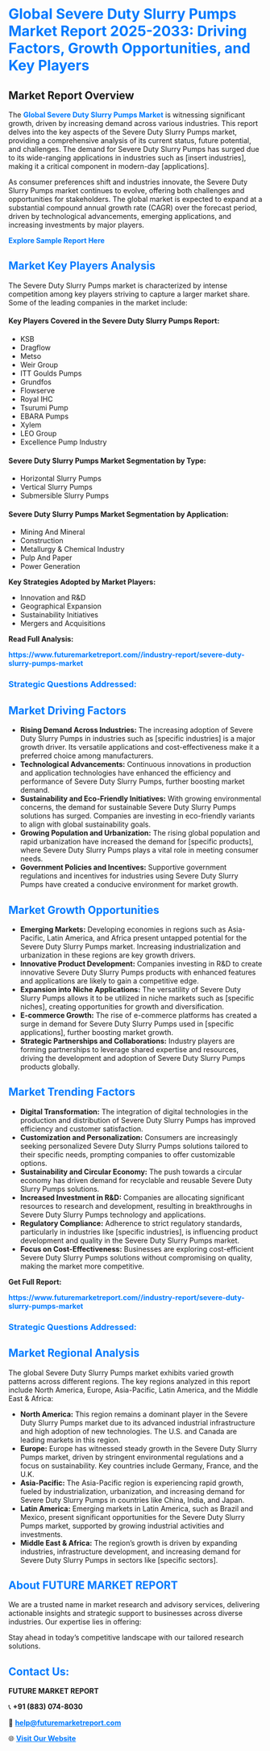 <h1 style="color: #007BFF;">Global Severe Duty Slurry Pumps Market Report 2025-2033: Driving Factors, Growth Opportunities, and Key Players</h1>

<section id="overview">
<h2>Market Report Overview</h2>
<p>The <a href="https://www.futuremarketreport.com//industry-report/severe-duty-slurry-pumps-market" style="color: #007BFF; text-decoration: none;"><strong>Global Severe Duty Slurry Pumps Market</strong></a> is witnessing significant growth, driven by increasing demand across various industries. This report delves into the key aspects of the Severe Duty Slurry Pumps market, providing a comprehensive analysis of its current status, future potential, and challenges. The demand for Severe Duty Slurry Pumps has surged due to its wide-ranging applications in industries such as [insert industries], making it a critical component in modern-day [applications].</p>
<p>As consumer preferences shift and industries innovate, the Severe Duty Slurry Pumps market continues to evolve, offering both challenges and opportunities for stakeholders. The global market is expected to expand at a substantial compound annual growth rate (CAGR) over the forecast period, driven by technological advancements, emerging applications, and increasing investments by major players.</p>
</section>

<section id="overview">
<p><a href="https://www.futuremarketreport.com//request-sample/reportId=91775" style="color: #007BFF; text-decoration: none;"><strong>Explore Sample Report Here</strong></a></p>
</section>

<section id="key-players">
<h2 style="color: #007BFF;">Market Key Players Analysis</h2>
<p>The Severe Duty Slurry Pumps market is characterized by intense competition among key players striving to capture a larger market share. Some of the leading companies in the market include:</p>
<h4>Key Players Covered in the Severe Duty Slurry Pumps Report:</h4>
<ul><li>KSB</li><li>Dragflow</li><li>Metso</li><li>Weir Group</li><li>ITT Goulds Pumps</li><li>Grundfos</li><li>Flowserve</li><li>Royal IHC</li><li>Tsurumi Pump</li><li>EBARA Pumps</li><li>Xylem</li><li>LEO Group</li><li>Excellence Pump Industry</li></ul>
<h4>Severe Duty Slurry Pumps Market Segmentation by Type:</h4>
<ul><li>Horizontal Slurry Pumps</li><li>Vertical Slurry Pumps</li><li>Submersible Slurry Pumps</li></ul>

<h4>Severe Duty Slurry Pumps Market Segmentation by Application:</h4>
<ul><li>Mining And Mineral</li><li>Construction</li><li>Metallurgy &amp; Chemical Industry</li><li>Pulp And Paper</li><li>Power Generation</li></ul>
<p><strong>Key Strategies Adopted by Market Players:</strong></p>
<ul>
<li>Innovation and R&D</li>
<li>Geographical Expansion</li>
<li>Sustainability Initiatives</li>
<li>Mergers and Acquisitions</li>
</ul>
</section>

<section>
<p><strong>Read Full Analysis: </strong></p><a href="https://www.futuremarketreport.com//industry-report/severe-duty-slurry-pumps-market" style="color: #007BFF; text-decoration: none;"><strong>https://www.futuremarketreport.com//industry-report/severe-duty-slurry-pumps-market</strong></a>
<h3 style="color: #007BFF;">Strategic Questions Addressed:</h3>
</section>

<section id="driving-factors">
<h2 style="color: #007BFF;">Market Driving Factors</h2>
<ul>
<li><strong>Rising Demand Across Industries:</strong> The increasing adoption of Severe Duty Slurry Pumps in industries such as [specific industries] is a major growth driver. Its versatile applications and cost-effectiveness make it a preferred choice among manufacturers.</li>
<li><strong>Technological Advancements:</strong> Continuous innovations in production and application technologies have enhanced the efficiency and performance of Severe Duty Slurry Pumps, further boosting market demand.</li>
<li><strong>Sustainability and Eco-Friendly Initiatives:</strong> With growing environmental concerns, the demand for sustainable Severe Duty Slurry Pumps solutions has surged. Companies are investing in eco-friendly variants to align with global sustainability goals.</li>
<li><strong>Growing Population and Urbanization:</strong> The rising global population and rapid urbanization have increased the demand for [specific products], where Severe Duty Slurry Pumps plays a vital role in meeting consumer needs.</li>
<li><strong>Government Policies and Incentives:</strong> Supportive government regulations and incentives for industries using Severe Duty Slurry Pumps have created a conducive environment for market growth.</li>
</ul>
</section>

<section id="growth-opportunities">
<h2 style="color: #007BFF;">Market Growth Opportunities</h2>
<ul>
<li><strong>Emerging Markets:</strong> Developing economies in regions such as Asia-Pacific, Latin America, and Africa present untapped potential for the Severe Duty Slurry Pumps market. Increasing industrialization and urbanization in these regions are key growth drivers.</li>
<li><strong>Innovative Product Development:</strong> Companies investing in R&D to create innovative Severe Duty Slurry Pumps products with enhanced features and applications are likely to gain a competitive edge.</li>
<li><strong>Expansion into Niche Applications:</strong> The versatility of Severe Duty Slurry Pumps allows it to be utilized in niche markets such as [specific niches], creating opportunities for growth and diversification.</li>
<li><strong>E-commerce Growth:</strong> The rise of e-commerce platforms has created a surge in demand for Severe Duty Slurry Pumps used in [specific applications], further boosting market growth.</li>
<li><strong>Strategic Partnerships and Collaborations:</strong> Industry players are forming partnerships to leverage shared expertise and resources, driving the development and adoption of Severe Duty Slurry Pumps products globally.</li>
</ul>
</section>

<section id="trending-factors">
<h2 style="color: #007BFF;">Market Trending Factors</h2>
<ul>
<li><strong>Digital Transformation:</strong> The integration of digital technologies in the production and distribution of Severe Duty Slurry Pumps has improved efficiency and customer satisfaction.</li>
<li><strong>Customization and Personalization:</strong> Consumers are increasingly seeking personalized Severe Duty Slurry Pumps solutions tailored to their specific needs, prompting companies to offer customizable options.</li>
<li><strong>Sustainability and Circular Economy:</strong> The push towards a circular economy has driven demand for recyclable and reusable Severe Duty Slurry Pumps solutions.</li>
<li><strong>Increased Investment in R&D:</strong> Companies are allocating significant resources to research and development, resulting in breakthroughs in Severe Duty Slurry Pumps technology and applications.</li>
<li><strong>Regulatory Compliance:</strong> Adherence to strict regulatory standards, particularly in industries like [specific industries], is influencing product development and quality in the Severe Duty Slurry Pumps market.</li>
<li><strong>Focus on Cost-Effectiveness:</strong> Businesses are exploring cost-efficient Severe Duty Slurry Pumps solutions without compromising on quality, making the market more competitive.</li>
</ul>
</section>

<section>
<p><strong>Get Full Report: </strong></p><a href="https://www.futuremarketreport.com//industry-report/severe-duty-slurry-pumps-market" style="color: #007BFF; text-decoration: none;"><strong>https://www.futuremarketreport.com//industry-report/severe-duty-slurry-pumps-market</strong></a>
<h3 style="color: #007BFF;">Strategic Questions Addressed:</h3>
</section>


<section id="regional-analysis">
<h2 style="color: #007BFF;">Market Regional Analysis</h2>
<p>The global Severe Duty Slurry Pumps market exhibits varied growth patterns across different regions. The key regions analyzed in this report include North America, Europe, Asia-Pacific, Latin America, and the Middle East & Africa:</p>
<ul>
<li><strong>North America:</strong> This region remains a dominant player in the Severe Duty Slurry Pumps market due to its advanced industrial infrastructure and high adoption of new technologies. The U.S. and Canada are leading markets in this region.</li>
<li><strong>Europe:</strong> Europe has witnessed steady growth in the Severe Duty Slurry Pumps market, driven by stringent environmental regulations and a focus on sustainability. Key countries include Germany, France, and the U.K.</li>
<li><strong>Asia-Pacific:</strong> The Asia-Pacific region is experiencing rapid growth, fueled by industrialization, urbanization, and increasing demand for Severe Duty Slurry Pumps in countries like China, India, and Japan.</li>
<li><strong>Latin America:</strong> Emerging markets in Latin America, such as Brazil and Mexico, present significant opportunities for the Severe Duty Slurry Pumps market, supported by growing industrial activities and investments.</li>
<li><strong>Middle East & Africa:</strong> The region’s growth is driven by expanding industries, infrastructure development, and increasing demand for Severe Duty Slurry Pumps in sectors like [specific sectors].</li>
</ul>
</section>

<footer>
<h2 style="color: #007BFF;">About FUTURE MARKET REPORT</h2>
<p>We are a trusted name in market research and advisory services, delivering actionable insights and strategic support to businesses across diverse industries. Our expertise lies in offering:</p>

<p>Stay ahead in today’s competitive landscape with our tailored research solutions.</p>

<h2 style="color: #007BFF;">Contact Us:</h2>
<p><strong>FUTURE MARKET REPORT</strong></p>
<p>📞 <strong>+91 (883) 074-8030</strong></p>
<p>📧 <strong><a href="mailto:help@futuremarketreport.com" style="color: #007BFF;">help@futuremarketreport.com</a></strong></p>
<p>🌐 <strong><a href="https://www.futuremarketreport.com/" style="color: #007BFF;">Visit Our Website</a></strong></p>
</footer>